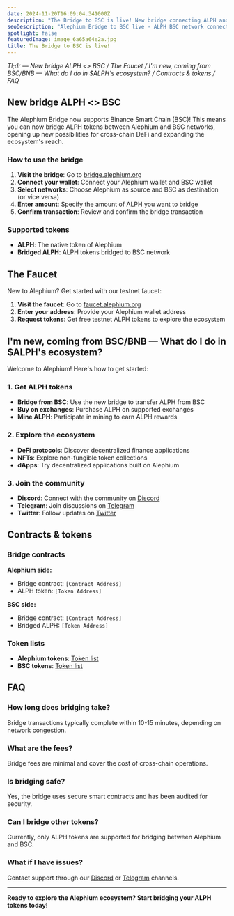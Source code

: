 ```yaml
---
date: 2024-11-20T16:09:04.341000Z
description: "The Bridge to BSC is live! New bridge connecting ALPH and BSC networks, featuring faucet, ecosystem guide, contracts, tokens, and comprehensive FAQ."
seoDescription: "Alephium Bridge to BSC live - ALPH BSC network connection. Faucet, ecosystem guide, contracts, tokens, and comprehensive FAQ."
spotlight: false
featuredImage: image_6a65a64e2a.jpg
title: The Bridge to BSC is live!
---
```


_Tl;dr — New bridge ALPH \<\> BSC / The Faucet / I'm new, coming from BSC/BNB — What do I do in \$ALPH's ecosystem? / Contracts & tokens / FAQ_

## New bridge ALPH <> BSC

The Alephium Bridge now supports Binance Smart Chain (BSC)! This means you can now bridge ALPH tokens between Alephium and BSC networks, opening up new possibilities for cross-chain DeFi and expanding the ecosystem's reach.

### How to use the bridge

1. **Visit the bridge**: Go to [bridge.alephium.org](https://bridge.alephium.org)
2. **Connect your wallet**: Connect your Alephium wallet and BSC wallet
3. **Select networks**: Choose Alephium as source and BSC as destination (or vice versa)
4. **Enter amount**: Specify the amount of ALPH you want to bridge
5. **Confirm transaction**: Review and confirm the bridge transaction

### Supported tokens

- **ALPH**: The native token of Alephium
- **Bridged ALPH**: ALPH tokens bridged to BSC network

## The Faucet

New to Alephium? Get started with our testnet faucet:

1. **Visit the faucet**: Go to [faucet.alephium.org](https://faucet.alephium.org)
2. **Enter your address**: Provide your Alephium wallet address
3. **Request tokens**: Get free testnet ALPH tokens to explore the ecosystem

## I'm new, coming from BSC/BNB — What do I do in $ALPH's ecosystem?

Welcome to Alephium! Here's how to get started:

### 1. Get ALPH tokens
- **Bridge from BSC**: Use the new bridge to transfer ALPH from BSC
- **Buy on exchanges**: Purchase ALPH on supported exchanges
- **Mine ALPH**: Participate in mining to earn ALPH rewards

### 2. Explore the ecosystem
- **DeFi protocols**: Discover decentralized finance applications
- **NFTs**: Explore non-fungible token collections
- **dApps**: Try decentralized applications built on Alephium

### 3. Join the community
- **Discord**: Connect with the community on [Discord](https://discord.gg/JErgRBfRSB)
- **Telegram**: Join discussions on [Telegram](https://t.me/alephiumgroup)
- **Twitter**: Follow updates on [Twitter](https://twitter.com/alephium)

## Contracts & tokens

### Bridge contracts

**Alephium side:**
- Bridge contract: `[Contract Address]`
- ALPH token: `[Token Address]`

**BSC side:**
- Bridge contract: `[Contract Address]`
- Bridged ALPH: `[Token Address]`

### Token lists

- **Alephium tokens**: [Token list](https://tokens.alephium.org)
- **BSC tokens**: [Token list](https://tokens.bscscan.com)

## FAQ

### How long does bridging take?
Bridge transactions typically complete within 10-15 minutes, depending on network congestion.

### What are the fees?
Bridge fees are minimal and cover the cost of cross-chain operations.

### Is bridging safe?
Yes, the bridge uses secure smart contracts and has been audited for security.

### Can I bridge other tokens?
Currently, only ALPH tokens are supported for bridging between Alephium and BSC.

### What if I have issues?
Contact support through our [Discord](https://discord.gg/JErgRBfRSB) or [Telegram](https://t.me/alephiumgroup) channels.

---

**Ready to explore the Alephium ecosystem? Start bridging your ALPH tokens today!**
